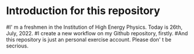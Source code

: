 # Introduction for this repository
#I' m a freshmen in the Institution of High Energy Physics. Today is 26th, July, 2022.
#I create a new workflow on my Github repository, firstly.
#And this repository is just an personal exercise account. Please don' t be secrious.

